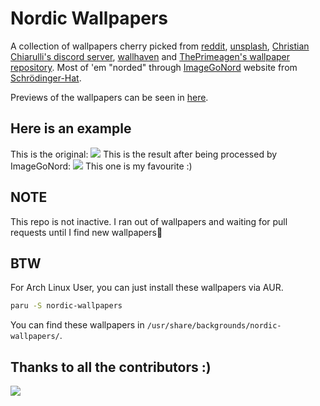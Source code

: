 # Nordic Wallpapers
A collection of wallpapers cherry picked from [reddit](https://reddit.com/r/ImageGoNord), [unsplash](https://unsplash.com/t/wallpapers),
[Christian Chiarulli's discord server](https://discord.gg/Xb9B4Ny), [wallhaven](https://wallhavencc) and
[ThePrimeagen's wallpaper repository](https://github.com/ThePrimeagen/anime).
Most of 'em "norded" through
[ImageGoNord](https://ign.schrodinger-hat.it "ImageGoNord") website from
[Schrödinger-Hat](https://github.com/Schrodinger-Hat).

Previews of the wallpapers can be seen in [here](/wallpaper-preview.md).

## Here is an example
This is the original:
![](https://images.unsplash.com/photo-1500338427510-5deb175987d2?ixid=MnwxMjA3fDB8MHxwaG90by1wYWdlfHx8fGVufDB8fHx8&ixlib=rb-1.2.1&auto=format&fit=crop&w=1954&q=80)
This is the result after being processed by ImageGoNord:
![](wallpapers/ign_unsplash4.png)
This one is my favourite :)

## NOTE
This repo is not inactive. I ran out of wallpapers and waiting for pull requests until I find new wallpapers😬 

## BTW
For Arch Linux User, you can just install these wallpapers via AUR.

```bash
paru -S nordic-wallpapers
```

You can find these wallpapers in `/usr/share/backgrounds/nordic-wallpapers/`.

## Thanks to all the contributors :)

<a href = "https://github.com/linuxdotexe/nordic-wallpapers/graphs/contributors">

  <img src = "https://contrib.rocks/image?repo=linuxdotexe/nordic-wallpapers"/>

</a>
